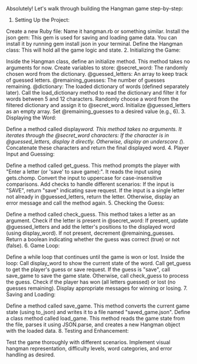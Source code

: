Absolutely! Let's walk through building the Hangman game step-by-step:

1. Setting Up the Project:

Create a new Ruby file: Name it hangman.rb or something similar.
Install the json gem: This gem is used for saving and loading game data. You can install it by running gem install json in your terminal.
Define the Hangman class: This will hold all the game logic and state. 2. Initializing the Game:

Inside the Hangman class, define an initialize method. This method takes no arguments for now.
Create variables to store:
@secret_word: The randomly chosen word from the dictionary.
@guessed_letters: An array to keep track of guessed letters.
@remaining_guesses: The number of guesses remaining.
@dictionary: The loaded dictionary of words (defined separately later).
Call the load_dictionary method to read the dictionary and filter it for words between 5 and 12 characters.
Randomly choose a word from the filtered dictionary and assign it to @secret_word.
Initialize @guessed_letters as an empty array.
Set @remaining_guesses to a desired value (e.g., 6). 3. Displaying the Word:

Define a method called display*word.
This method takes no arguments.
It iterates through the @secret_word characters:
If the character is in @guessed_letters, display it directly.
Otherwise, display an underscore (*).
Concatenate these characters and return the final displayed word. 4. Player Input and Guessing:

Define a method called get_guess.
This method prompts the player with "Enter a letter (or 'save' to save game):".
It reads the input using gets.chomp.
Convert the input to uppercase for case-insensitive comparisons.
Add checks to handle different scenarios:
If the input is "SAVE", return "save" indicating save request.
If the input is a single letter not already in @guessed_letters, return the letter.
Otherwise, display an error message and call the method again. 5. Checking the Guess:

Define a method called check_guess.
This method takes a letter as an argument.
Check if the letter is present in @secret_word:
If present, update @guessed_letters and add the letter's positions to the displayed word (using display_word).
If not present, decrement @remaining_guesses.
Return a boolean indicating whether the guess was correct (true) or not (false). 6. Game Loop:

Define a while loop that continues until the game is won or lost.
Inside the loop:
Call display_word to show the current state of the word.
Call get_guess to get the player's guess or save request.
If the guess is "save", call save_game to save the game state.
Otherwise, call check_guess to process the guess.
Check if the player has won (all letters guessed) or lost (no guesses remaining).
Display appropriate messages for winning or losing. 7. Saving and Loading:

Define a method called save_game.
This method converts the current game state (using to_json) and writes it to a file named "saved_game.json".
Define a class method called load_game.
This method reads the game state from the file, parses it using JSON.parse, and creates a new Hangman object with the loaded data. 8. Testing and Enhancement:

Test the game thoroughly with different scenarios.
Implement visual hangman representation, difficulty levels, word categories, and error handling as desired.
